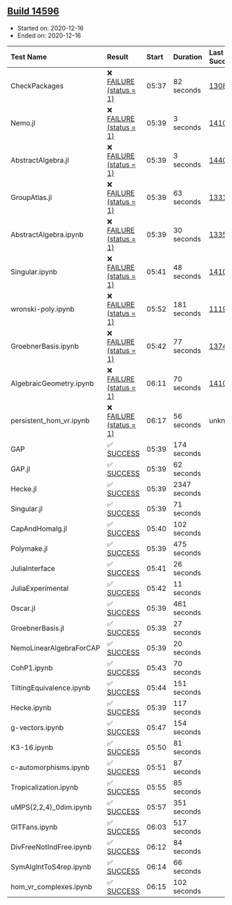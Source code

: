 ## [Build 14596](https://oscarci.mathematik.uni-kl.de/job/oscar/14596/)

* Started on: 2020-12-16
* Ended on: 2020-12-16

| Test Name    | Result | Start | Duration | Last Success | First Failure |
|:-------------|:-------|:------|:---------|:-------------|:--------------|
| CheckPackages | ❌ [FAILURE (status = 1)](https://oscarci.mathematik.uni-kl.de/job/oscar/14596/artifact/logs/build-14596/CheckPackages.log) | 05:37 | 82 seconds | [13085](https://oscarci.mathematik.uni-kl.de/job/oscar/13085/) | [13086](https://oscarci.mathematik.uni-kl.de/job/oscar/13086/) |
| Nemo.jl | ❌ [FAILURE (status = 1)](https://oscarci.mathematik.uni-kl.de/job/oscar/14596/artifact/logs/build-14596/Nemo.jl.log) | 05:39 | 3 seconds | [14101](https://oscarci.mathematik.uni-kl.de/job/oscar/14101/) | [14102](https://oscarci.mathematik.uni-kl.de/job/oscar/14102/) |
| AbstractAlgebra.jl | ❌ [FAILURE (status = 1)](https://oscarci.mathematik.uni-kl.de/job/oscar/14596/artifact/logs/build-14596/AbstractAlgebra.jl.log) | 05:39 | 3 seconds | [14405](https://oscarci.mathematik.uni-kl.de/job/oscar/14405/) | [14406](https://oscarci.mathematik.uni-kl.de/job/oscar/14406/) |
| GroupAtlas.jl | ❌ [FAILURE (status = 1)](https://oscarci.mathematik.uni-kl.de/job/oscar/14596/artifact/logs/build-14596/GroupAtlas.jl.log) | 05:39 | 63 seconds | [13311](https://oscarci.mathematik.uni-kl.de/job/oscar/13311/) | [13312](https://oscarci.mathematik.uni-kl.de/job/oscar/13312/) |
| AbstractAlgebra.ipynb | ❌ [FAILURE (status = 1)](https://oscarci.mathematik.uni-kl.de/job/oscar/14596/artifact/logs/build-14596/AbstractAlgebra.ipynb.log) | 05:39 | 30 seconds | [13355](https://oscarci.mathematik.uni-kl.de/job/oscar/13355/) | [13356](https://oscarci.mathematik.uni-kl.de/job/oscar/13356/) |
| Singular.ipynb | ❌ [FAILURE (status = 1)](https://oscarci.mathematik.uni-kl.de/job/oscar/14596/artifact/logs/build-14596/Singular.ipynb.log) | 05:41 | 48 seconds | [14101](https://oscarci.mathematik.uni-kl.de/job/oscar/14101/) | [14102](https://oscarci.mathematik.uni-kl.de/job/oscar/14102/) |
| wronski-poly.ipynb | ❌ [FAILURE (status = 1)](https://oscarci.mathematik.uni-kl.de/job/oscar/14596/artifact/logs/build-14596/wronski-poly.ipynb.log) | 05:52 | 181 seconds | [11192](https://oscarci.mathematik.uni-kl.de/job/oscar/11192/) | [11193](https://oscarci.mathematik.uni-kl.de/job/oscar/11193/) |
| GroebnerBasis.ipynb | ❌ [FAILURE (status = 1)](https://oscarci.mathematik.uni-kl.de/job/oscar/14596/artifact/logs/build-14596/GroebnerBasis.ipynb.log) | 05:42 | 77 seconds | [13748](https://oscarci.mathematik.uni-kl.de/job/oscar/13748/) | [13749](https://oscarci.mathematik.uni-kl.de/job/oscar/13749/) |
| AlgebraicGeometry.ipynb | ❌ [FAILURE (status = 1)](https://oscarci.mathematik.uni-kl.de/job/oscar/14596/artifact/logs/build-14596/AlgebraicGeometry.ipynb.log) | 06:11 | 70 seconds | [14101](https://oscarci.mathematik.uni-kl.de/job/oscar/14101/) | [14102](https://oscarci.mathematik.uni-kl.de/job/oscar/14102/) |
| persistent_hom_vr.ipynb | ❌ [FAILURE (status = 1)](https://oscarci.mathematik.uni-kl.de/job/oscar/14596/artifact/logs/build-14596/persistent_hom_vr.ipynb.log) | 06:17 | 56 seconds | unknown | unknown |
| GAP | ✅ [SUCCESS](https://oscarci.mathematik.uni-kl.de/job/oscar/14596/artifact/logs/build-14596/GAP.log) | 05:39 | 174 seconds |  |  |
| GAP.jl | ✅ [SUCCESS](https://oscarci.mathematik.uni-kl.de/job/oscar/14596/artifact/logs/build-14596/GAP.jl.log) | 05:39 | 62 seconds |  |  |
| Hecke.jl | ✅ [SUCCESS](https://oscarci.mathematik.uni-kl.de/job/oscar/14596/artifact/logs/build-14596/Hecke.jl.log) | 05:39 | 2347 seconds |  |  |
| Singular.jl | ✅ [SUCCESS](https://oscarci.mathematik.uni-kl.de/job/oscar/14596/artifact/logs/build-14596/Singular.jl.log) | 05:39 | 71 seconds |  |  |
| CapAndHomalg.jl | ✅ [SUCCESS](https://oscarci.mathematik.uni-kl.de/job/oscar/14596/artifact/logs/build-14596/CapAndHomalg.jl.log) | 05:40 | 102 seconds |  |  |
| Polymake.jl | ✅ [SUCCESS](https://oscarci.mathematik.uni-kl.de/job/oscar/14596/artifact/logs/build-14596/Polymake.jl.log) | 05:39 | 475 seconds |  |  |
| JuliaInterface | ✅ [SUCCESS](https://oscarci.mathematik.uni-kl.de/job/oscar/14596/artifact/logs/build-14596/JuliaInterface.log) | 05:41 | 26 seconds |  |  |
| JuliaExperimental | ✅ [SUCCESS](https://oscarci.mathematik.uni-kl.de/job/oscar/14596/artifact/logs/build-14596/JuliaExperimental.log) | 05:42 | 11 seconds |  |  |
| Oscar.jl | ✅ [SUCCESS](https://oscarci.mathematik.uni-kl.de/job/oscar/14596/artifact/logs/build-14596/Oscar.jl.log) | 05:39 | 461 seconds |  |  |
| GroebnerBasis.jl | ✅ [SUCCESS](https://oscarci.mathematik.uni-kl.de/job/oscar/14596/artifact/logs/build-14596/GroebnerBasis.jl.log) | 05:39 | 27 seconds |  |  |
| NemoLinearAlgebraForCAP | ✅ [SUCCESS](https://oscarci.mathematik.uni-kl.de/job/oscar/14596/artifact/logs/build-14596/NemoLinearAlgebraForCAP.log) | 05:39 | 20 seconds |  |  |
| CohP1.ipynb | ✅ [SUCCESS](https://oscarci.mathematik.uni-kl.de/job/oscar/14596/artifact/logs/build-14596/CohP1.ipynb.log) | 05:43 | 70 seconds |  |  |
| TiltingEquivalence.ipynb | ✅ [SUCCESS](https://oscarci.mathematik.uni-kl.de/job/oscar/14596/artifact/logs/build-14596/TiltingEquivalence.ipynb.log) | 05:44 | 151 seconds |  |  |
| Hecke.ipynb | ✅ [SUCCESS](https://oscarci.mathematik.uni-kl.de/job/oscar/14596/artifact/logs/build-14596/Hecke.ipynb.log) | 05:39 | 117 seconds |  |  |
| g-vectors.ipynb | ✅ [SUCCESS](https://oscarci.mathematik.uni-kl.de/job/oscar/14596/artifact/logs/build-14596/g-vectors.ipynb.log) | 05:47 | 154 seconds |  |  |
| K3-16.ipynb | ✅ [SUCCESS](https://oscarci.mathematik.uni-kl.de/job/oscar/14596/artifact/logs/build-14596/K3-16.ipynb.log) | 05:50 | 81 seconds |  |  |
| c-automorphisms.ipynb | ✅ [SUCCESS](https://oscarci.mathematik.uni-kl.de/job/oscar/14596/artifact/logs/build-14596/c-automorphisms.ipynb.log) | 05:51 | 87 seconds |  |  |
| Tropicalization.ipynb | ✅ [SUCCESS](https://oscarci.mathematik.uni-kl.de/job/oscar/14596/artifact/logs/build-14596/Tropicalization.ipynb.log) | 05:55 | 85 seconds |  |  |
| uMPS(2,2,4)_0dim.ipynb | ✅ [SUCCESS](https://oscarci.mathematik.uni-kl.de/job/oscar/14596/artifact/logs/build-14596/uMPS-2-2-4-_0dim.ipynb.log) | 05:57 | 351 seconds |  |  |
| GITFans.ipynb | ✅ [SUCCESS](https://oscarci.mathematik.uni-kl.de/job/oscar/14596/artifact/logs/build-14596/GITFans.ipynb.log) | 06:03 | 517 seconds |  |  |
| DivFreeNotIndFree.ipynb | ✅ [SUCCESS](https://oscarci.mathematik.uni-kl.de/job/oscar/14596/artifact/logs/build-14596/DivFreeNotIndFree.ipynb.log) | 06:12 | 84 seconds |  |  |
| SymAlgIntToS4rep.ipynb | ✅ [SUCCESS](https://oscarci.mathematik.uni-kl.de/job/oscar/14596/artifact/logs/build-14596/SymAlgIntToS4rep.ipynb.log) | 06:14 | 66 seconds |  |  |
| hom_vr_complexes.ipynb | ✅ [SUCCESS](https://oscarci.mathematik.uni-kl.de/job/oscar/14596/artifact/logs/build-14596/hom_vr_complexes.ipynb.log) | 06:15 | 102 seconds |  |  |
